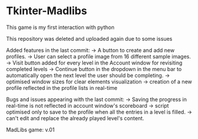 # Tkinter-Madlibs
This game is my first interaction with python

This repository was deleted and uploaded again due to some issues

Added features in the last commit:
  -> A button to create and add new profiles.
  -> User can select a profile image from 16 different sample images.
  -> Visit button added for every level in the Account window for revisiting completed levels
  -> Continue button in the dropdown in the menu bar to automatically open the next level the user should be completing.
  -> optimised window sizes for clear elements visualization
  -> creation of a new profile reflected in the profile lists in real-time
  
Bugs and issues appearing with the last commit:
  -> Saving the progress in real-time is not reflected in account window's scoreboard
  -> script optimised only to save to the profile when all the entries in a level is filled.
  -> can't edit and replace the already played level's content.
  
MadLibs game: v.01
